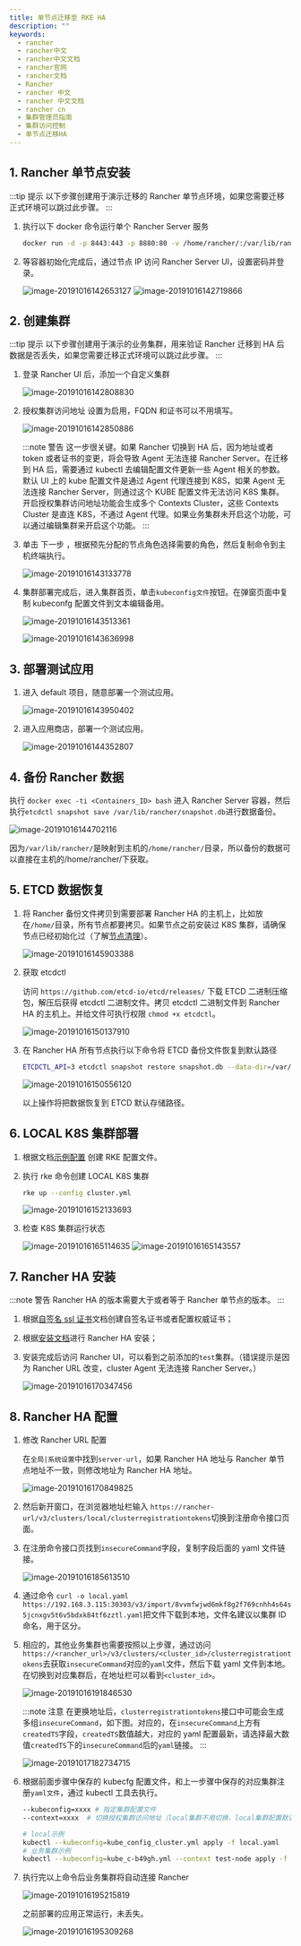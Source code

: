 ```yaml
---
title: 单节点迁移至 RKE HA
description: ""
keywords:
  - rancher
  - rancher中文
  - rancher中文文档
  - rancher官网
  - rancher文档
  - Rancher
  - rancher 中文
  - rancher 中文文档
  - rancher cn
  - 集群管理员指南
  - 集群访问控制
  - 单节点迁移HA
---
```


## 1. Rancher 单节点安装

:::tip 提示
以下步骤创建用于演示迁移的 Rancher 单节点环境，如果您需要迁移正式环境可以跳过此步骤。
:::

1. 执行以下 docker 命令运行单个 Rancher Server 服务

   ```bash
   docker run -d -p 8443:443 -p 8880:80 -v /home/rancher/:/var/lib/rancher/ rancher/rancher:v2.3.0
   ```

1. 等容器初始化完成后，通过节点 IP 访问 Rancher Server UI，设置密码并登录。

   ![image-20191016142653127](/img/rancher/single-to-ha.assets/image-20191016142653127.png)
   ![image-20191016142719866](/img/rancher/single-to-ha.assets/image-20191016142719866.png)

## 2. 创建集群

:::tip 提示
以下步骤创建用于演示的业务集群，用来验证 Rancher 迁移到 HA 后数据是否丢失，如果您需要迁移正式环境可以跳过此步骤。
:::

1. 登录 Rancher UI 后，添加一个自定义集群

   ![image-20191016142808830](/img/rancher/single-to-ha.assets/image-20191016142808830.png)

1. 授权集群访问地址 设置为启用，FQDN 和证书可以不用填写。

   ![image-20191016142850886](/img/rancher/single-to-ha.assets/image-20191016142850886.png)

   :::note 警告
   这一步很关键。如果 Rancher 切换到 HA 后，因为地址或者 token 或者证书的变更，将会导致 Agent 无法连接 Rancher Server。在迁移到 HA 后，需要通过 kubectl 去编辑配置文件更新一些 Agent 相关的参数。默认 UI 上的 kube 配置文件是通过 Agent 代理连接到 K8S，如果 Agent 无法连接 Rancher Server，则通过这个 KUBE 配置文件无法访问 K8S 集群。开启授权集群访问地址功能会生成多个 Contexts Cluster，这些 Contexts Cluster 是直连 K8S，不通过 Agent 代理。如果业务集群未开启这个功能，可以通过编辑集群来开启这个功能。
   :::

1. 单击 下一步 ，根据预先分配的节点角色选择需要的角色，然后复制命令到主机终端执行。

   ![image-20191016143133778](/img/rancher/single-to-ha.assets/image-20191016143133778.png)

1. 集群部署完成后，进入集群首页，单击`kubeconfig文件`按钮。在弹窗页面中复制 kubeconfg 配置文件到文本编辑备用。

   ![image-20191016143513361](/img/rancher/single-to-ha.assets/image-20191016143513361.png)

   ![image-20191016143636998](/img/rancher/single-to-ha.assets/image-20191016143636998.png)

## 3. 部署测试应用

1. 进入 default 项目，随意部署一个测试应用。

   ![image-20191016143950402](/img/rancher/single-to-ha.assets/image-20191016143950402.png)

1. 进入应用商店，部署一个测试应用。

   ![image-20191016144352807](/img/rancher/single-to-ha.assets/image-20191016144352807.png)

## 4. 备份 Rancher 数据

执行 `docker exec -ti <Containers_ID> bash` 进入 Rancher Server 容器，然后执行`etcdctl snapshot save /var/lib/rancher/snapshot.db`进行数据备份。

![image-20191016144702116](/img/rancher/single-to-ha.assets/image-20191016144702116.png)

因为`/var/lib/rancher/`是映射到主机的`/home/rancher/`目录，所以备份的数据可以直接在主机的/home/rancher/下获取。

## 5. ETCD 数据恢复

1. 将 Rancher 备份文件拷贝到需要部署 Rancher HA 的主机上，比如放在`/home/`目录，所有节点都要拷贝。如果节点之前安装过 K8S 集群，请确保节点已经初始化过（了解[节点清理](/docs/rancher2/cluster-admin/cleaning-cluster-nodes/)）。

   ![image-20191016145903388](/img/rancher/single-to-ha.assets/image-20191016145903388.png)

1. 获取 etcdctl

   访问 `https://github.com/etcd-io/etcd/releases/` 下载 ETCD 二进制压缩包，解压后获得 etcdctl 二进制文件。拷贝 etcdctl 二进制文件到 Rancher HA 的主机上。并给文件可执行权限 `chmod +x etcdctl`。

   ![image-20191016150137910](/img/rancher/single-to-ha.assets/image-20191016150137910.png)

1. 在 Rancher HA 所有节点执行以下命令将 ETCD 备份文件恢复到默认路径

   ```bash
   ETCDCTL_API=3 etcdctl snapshot restore snapshot.db --data-dir=/var/lib/etcd
   ```

   ![image-20191016150556120](/img/rancher/single-to-ha.assets/image-20191016150556120.png)

   以上操作将把数据恢复到 ETCD 默认存储路径。

## 6. LOCAL K8S 集群部署

1. 根据文档[示例配置](/docs/rancher2/installation/resources/advanced/helm2/kubernetes-rke/#2、创建-rke-配置文件) 创建 RKE 配置文件。

1. 执行 rke 命令创建 LOCAL K8S 集群

   ```bash
   rke up --config cluster.yml
   ```

   ![image-20191016152133693](/img/rancher/single-to-ha.assets/image-20191016152133693.png)

1. 检查 K8S 集群运行状态

   ![image-20191016165114635](/img/rancher/single-to-ha.assets/image-20191016165114635.png)
   ![image-20191016165143557](/img/rancher/single-to-ha.assets/image-20191016165143557.png)

## 7. Rancher HA 安装

:::note 警告
Rancher HA 的版本需要大于或者等于 Rancher 单节点的版本。
:::

1. 根据[自签名 ssl 证书](/docs/rancher2/installation/resources/advanced/self-signed-ssl/)文档创建自签名证书或者配置权威证书；
2. 根据[安装文档](/docs/rancher2/installation/install-rancher-on-k8s/)进行 Rancher HA 安装；
3. 安装完成后访问 Rancher UI，可以看到之前添加的`test`集群。（错误提示是因为 Rancher URL 改变，cluster Agent 无法连接 Rancher Server。）

   ![image-20191016170347456](/img/rancher/single-to-ha.assets/image-20191016170347456.png)

## 8. Rancher HA 配置

1. 修改 Rancher URL 配置

   在`全局|系统设置`中找到`server-url`，如果 Rancher HA 地址与 Rancher 单节点地址不一致，则修改地址为 Rancher HA 地址。

   ![image-20191016170849825](/img/rancher/single-to-ha.assets/image-20191016170849825.png)

1. 然后新开窗口，在浏览器地址栏输入 `https://rancher-url/v3/clusters/local/clusterregistrationtokens`切换到注册命令接口页面。

1. 在注册命令接口页找到`insecureCommand`字段，复制字段后面的 yaml 文件链接。

   ![image-20191016185613510](/img/rancher/single-to-ha.assets/image-20191016185613510.png)

1. 通过命令 `curl -o local.yaml https://192.168.3.115:30303/v3/import/8vvmfwjwd6mkf8g2f769cnhh4s64s5jcnxgv5t6v5bdxk84tf6zztl.yaml`把文件下载到本地，文件名建议以集群 ID 命名，用于区分。

1. 相应的，其他业务集群也需要按照以上步骤，通过访问`https://<rancher_url>/v3/clusters/<cluster_id>/clusterregistrationtokens`去获取`insecureCommand`对应的`yaml`文件，然后下载 yaml 文件到本地。在切换到对应集群后，在地址栏可以看到`<cluster_id>`。

   ![image-20191016191846530](/img/rancher/single-to-ha.assets/image-20191016191846530.png)

   :::note 注意
   在更换地址后，`clusterregistrationtokens`接口中可能会生成多组`insecureCommand`，如下图。对应的，在`insecureCommand`上方有`createdTS`字段，`createdTS`数值越大，对应的 yaml 配置最新，请选择最大数值`createdTS`下的`insecureCommand`后的`yaml`链接。
   :::

   ![image-20191017182734715](/img/rancher/single-to-ha.assets/image-20191017182734715.png)

1. 根据前面步骤中保存的 kubecfg 配置文件，和上一步骤中保存的对应集群注册`yaml文件`，通过 kubectl 工具去执行。

   ```bash
   --kubeconfig=xxxx # 指定集群配置文件
   --context=xxxx  # 切换授权集群访问地址（local集群不用切换，local集群配置默认是直连K8S集群）

   # local示例
   kubectl --kubeconfig=kube_config_cluster.yml apply -f local.yaml
   # 业务集群示例
   kubectl --kubeconfig=kube_c-b49gh.yml --context test-node apply -f c-b49gh.yaml
   ```

1. 执行完以上命令后业务集群将自动连接 Rancher

   ![image-20191016195215819](/img/rancher/single-to-ha.assets/image-20191016195215819.png)

   之前部署的应用正常运行，未丢失。

   ![image-20191016195309268](/img/rancher/single-to-ha.assets/image-20191016195309268.png)
